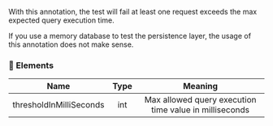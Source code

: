 With this annotation, the test will fail at least one request exceeds the max expected query execution time.

If you use a memory database to test the persistence layer, the usage of this annotation does not make sense.

### :wrench: Elements 
|Name                    |Type        | Meaning                                              | 
| ---------------------- |:----------:|:----------------------------------------------------:|
| thresholdInMilliSeconds| int        |Max allowed query execution time value in milliseconds| 
